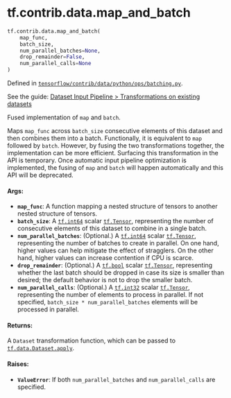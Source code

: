 <div itemscope itemtype="http://developers.google.com/ReferenceObject">
<meta itemprop="name" content="tf.contrib.data.map_and_batch" />
</div>

# tf.contrib.data.map_and_batch

``` python
tf.contrib.data.map_and_batch(
    map_func,
    batch_size,
    num_parallel_batches=None,
    drop_remainder=False,
    num_parallel_calls=None
)
```



Defined in [`tensorflow/contrib/data/python/ops/batching.py`](https://www.tensorflow.org/code/tensorflow/contrib/data/python/ops/batching.py).

See the guide: [Dataset Input Pipeline > Transformations on existing datasets](../../../../../api_guides/python/input_dataset.md#Transformations_on_existing_datasets)

Fused implementation of `map` and `batch`.

Maps `map_func` across `batch_size` consecutive elements of this dataset
and then combines them into a batch. Functionally, it is equivalent to `map`
followed by `batch`. However, by fusing the two transformations together, the
implementation can be more efficient. Surfacing this transformation in the API
is temporary. Once automatic input pipeline optimization is implemented,
the fusing of `map` and `batch` will happen automatically and this API will be
deprecated.

#### Args:

* <b>`map_func`</b>: A function mapping a nested structure of tensors to another
    nested structure of tensors.
* <b>`batch_size`</b>: A <a href="../../../tf/int64.md"><code>tf.int64</code></a> scalar <a href="../../../tf/Tensor.md"><code>tf.Tensor</code></a>, representing the number of
    consecutive elements of this dataset to combine in a single batch.
* <b>`num_parallel_batches`</b>: (Optional.) A <a href="../../../tf/int64.md"><code>tf.int64</code></a> scalar <a href="../../../tf/Tensor.md"><code>tf.Tensor</code></a>,
    representing the number of batches to create in parallel. On one hand,
    higher values can help mitigate the effect of stragglers. On the other
    hand, higher values can increase contention if CPU is scarce.
* <b>`drop_remainder`</b>: (Optional.) A <a href="../../../tf/bool.md"><code>tf.bool</code></a> scalar <a href="../../../tf/Tensor.md"><code>tf.Tensor</code></a>, representing
    whether the last batch should be dropped in case its size is smaller than
    desired; the default behavior is not to drop the smaller batch.
* <b>`num_parallel_calls`</b>: (Optional.) A <a href="../../../tf/int32.md"><code>tf.int32</code></a> scalar <a href="../../../tf/Tensor.md"><code>tf.Tensor</code></a>,
      representing the number of elements to process in parallel. If not
      specified, `batch_size * num_parallel_batches` elements will be
      processed in parallel.


#### Returns:

A `Dataset` transformation function, which can be passed to
<a href="../../../tf/data/Dataset.md#apply"><code>tf.data.Dataset.apply</code></a>.


#### Raises:

* <b>`ValueError`</b>: If both `num_parallel_batches` and `num_parallel_calls` are
    specified.